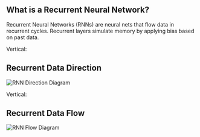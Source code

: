 ## What is a Recurrent Neural Network?

Recurrent Neural Networks (RNNs) are neural nets that flow data in recurrent cycles. Recurrent layers simulate memory by applying bias based on past data.

Vertical:

## Recurrent Data Direction

![RNN Direction Diagram](https://camo.githubusercontent.com/a60c701dea057ea0ac5634b09713b3d3e4867ec8/687474703a2f2f75706c6f61642e77696b696d656469612e6f72672f77696b6970656469612f636f6d6d6f6e732f642f64642f526563757272656e744c617965724e657572616c4e6574776f726b2e706e67)

Vertical:

## Recurrent Data Flow

![RNN Flow Diagram](http://colah.github.io/posts/2015-08-Understanding-LSTMs/img/RNN-unrolled.png)
